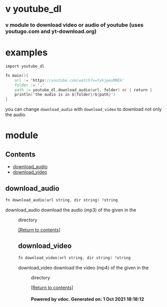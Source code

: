 # v youtube_dl

### v module to download video or audio of youtube (uses youtugo.com and yt-download.org)

# examples

```v
import youtube_dl

fn main(){
	url := 'https://youtube.com/watch?v=YykjpeuMNEk'
	folder := '.'
	path := youtube_dl.download_audio(url, folder) or { return }
	println('the audio is in ${folder}/${path}')
}
```
you can change `download_audio` with `download_video` to download not only the audio.


# module 

## Contents
- [download_audio](#download_audio)
- [download_video](#download_video)

## download_audio
```v
fn download_audio(url string, dir string) ?string
```

download_audio download the audio (mp3) of the given <url> in the <dir> directory 

[[Return to contents]](#Contents)

## download_video
```v
fn download_video(url string, dir string) ?string
```

download_video download the video (mp4) of the given <url> in the <dir> directory 

[[Return to contents]](#Contents)

#### Powered by vdoc. Generated on: 1 Oct 2021 18:18:12
